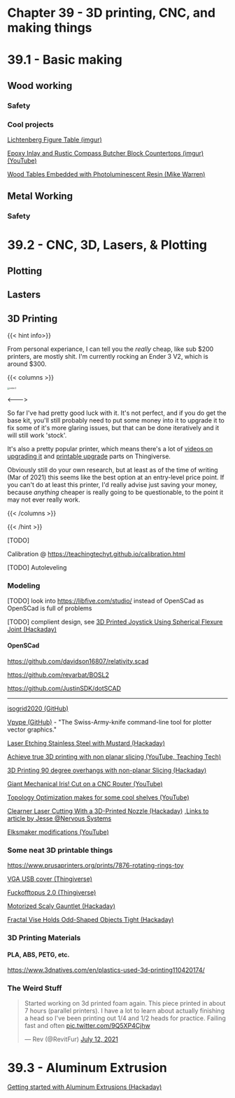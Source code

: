 # Chapter 39 - 3D printing, CNC, and making things

# 39.1 - Basic making

## Wood working

### Safety

### Cool projects

[Lichtenberg Figure Table (imgur)](https://imgur.com/a/7FGxi)

[Epoxy Inlay and Rustic Compass Butcher Block Countertops (imgur)](https://imgur.com/gallery/uYeV6G9) [(YouTube)](https://www.youtube.com/watch?v=jGTkFdYeaJc&feature=youtu.be)

[Wood Tables Embedded with Photoluminescent Resin (Mike Warren)](https://www.thisiscolossal.com/2014/12/glow-tables-by-mike-warren/)



## Metal Working

### Safety

# 39.2 - CNC, 3D, Lasers, & Plotting

## Plotting

## Lasters

## 3D Printing

{{< hint info>}}

From personal experiance, I can tell you the *really* cheap, like sub $200 printers, are mostly shit. I'm currently rocking an Ender 3 V2, which is around \$300.

{{< columns >}}

<img class="center" src="/ender3.jpg" alt="ender3" style="zoom:32%;" />

<--->

So far I've had pretty good luck with it. It's not perfect, and if you do get the base kit, you'll still probably need to put some money into it to upgrade it to fix some of it's more glaring issues, but that can be done iteratively and it will still work 'stock'.

It's also a pretty popular printer, which means there's a lot of [videos on upgrading it](https://youtu.be/kG_YKeJDaX8) and [printable upgrade](https://www.thingiverse.com/search?q=ender+3&type=things&sort=relevant) parts on Thingiverse.

Obviously still do your own research, but at least as of the time of writing (Mar of 2021) this seems like the best option at an entry-level price point. If you can't do at least this printer, I'd really advise just saving your money, because *anything* cheaper is really going to be questionable, to the point it may not ever really work.

{{< /columns >}}

{{< /hint >}}

[TODO]

Calibration @ https://teachingtechyt.github.io/calibration.html

[TODO] Autoleveling

### Modeling

[TODO] look into https://libfive.com/studio/ instead of OpenSCad as OpenSCad is full of problems

[TODO] complient design, see [3D Printed Joystick Using Spherical Flexure Joint (Hackaday)](https://hackaday.com/2021/05/25/3d-printed-joystick-using-spherical-flexure-joint/)

#### OpenSCad

https://github.com/davidson16807/relativity.scad

https://github.com/revarbat/BOSL2

https://github.com/JustinSDK/dotSCAD

---

[isogrid2020 (GitHub)](https://github.com/wblut/isogrid2020)

[Vpype (GitHub)](https://github.com/abey79/vpype) - "The Swiss-Army-knife command-line tool for plotter vector graphics."

[Laser Etching Stainless Steel with Mustard (Hackaday)](https://hackaday.com/2021/01/02/laser-etching-stainless-steel-with-mustard/)

[Achieve true 3D printing with non planar slicing (YouTube, Teaching Tech)](https://www.youtube.com/watch?v=gmePlcU0TRw)

[3D Printing 90 degree overhangs with non-planar Slicing (Hackaday)](https://hackaday.com/2021/03/08/3d-printing-90-deg-overhangs-with-non-planar-slicing/)

[Giant Mechanical Iris! Cut on a CNC Router (YouTube)](https://www.youtube.com/watch?v=u9KHhsnLhfM&list=PL5cGwrD7cv8hK-qxPqRB25Dzs0BtLWhXz)

[Topology Optimization makes for some cool shelves (YouTube)](https://www.youtube.com/watch?v=3smr5CEdksc)

[Clearner Laser Cutting With a 3D-Printed Nozzle (Hackaday)](https://hackaday.com/2020/11/25/cleaner-laser-cutting-with-a-3d-printed-nozzle/) ,[Links to article by Jesse @Nervous Systems](https://n-e-r-v-o-u-s.com/blog/?p=8722)

[Elksmaker modifications (YouTube)](https://www.youtube.com/watch?v=ZzO9skEYqwY)

### Some neat 3D printable things

https://www.prusaprinters.org/prints/7876-rotating-rings-toy

[VGA USB cover (Thingiverse)](https://www.thingiverse.com/thing:3014450)

[Fuckofftopus 2.0 (Thingiverse)](https://www.thingiverse.com/thing:2905334)

[Motorized Scaly Gauntlet (Hackaday)](https://hackaday.com/2020/12/22/watch-this-scaly-gauntlets-hypnotizing-rippling-waves/)

[Fractal Vise Holds Odd-Shaped Objects Tight (Hackaday)](https://hackaday.com/2021/07/10/fractal-vise-holds-odd-shaped-objects-tight/)

### 3D Printing Materials

#### PLA, ABS, PETG, etc.

https://www.3dnatives.com/en/plastics-used-3d-printing110420174/

### The Weird Stuff

<blockquote class="twitter-tweet"><p lang="en" dir="ltr">Started working on 3d printed foam again. This piece printed in about 7 hours (parallel printers). I have a lot to learn about actually finishing a head so I&#39;ve been printing out 1/4 and 1/2 heads for practice. Failing fast and often <a href="https://t.co/9Q5XP4Cjhw">pic.twitter.com/9Q5XP4Cjhw</a></p>&mdash; Rev (@RevitFur) <a href="https://twitter.com/RevitFur/status/1414490068975292416?ref_src=twsrc%5Etfw">July 12, 2021</a></blockquote> <script async src="https://platform.twitter.com/widgets.js" charset="utf-8"></script>

# 39.3 - Aluminum Extrusion

[Getting started with Aluminum Extrusions (Hackaday)](https://hackaday.com/2021/05/25/getting-started-with-aluminum-extrusions/)